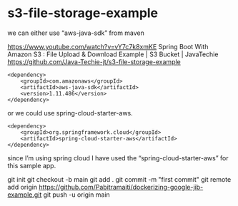 # s3-file-storage-example

we can either use “aws-java-sdk” from maven

https://www.youtube.com/watch?v=vY7c7k8xmKE
Spring Boot With Amazon S3 : File Upload & Download Example | S3 Bucket | JavaTechie
https://github.com/Java-Techie-jt/s3-file-storage-example

<!-- https://mvnrepository.com/artifact/com.amazonaws/aws-java-sdk -->
```
<dependency>
    <groupId>com.amazonaws</groupId>
    <artifactId>aws-java-sdk</artifactId>
    <version>1.11.486</version>
</dependency>
```

or we could use spring-cloud-starter-aws.

```
<dependency>
    <groupId>org.springframework.cloud</groupId>
    <artifactId>spring-cloud-starter-aws</artifactId>
</dependency>
```
since I’m using spring cloud I have used the “spring-cloud-starter-aws” for this sample app.


git init
git checkout -b main
git add .
git commit -m "first commit"
git remote add origin https://github.com/Pabitramaiti/dockerizing-google-jib-example.git
git push -u origin main